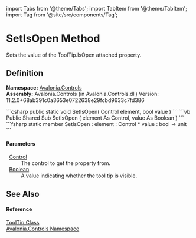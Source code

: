 import Tabs from '@theme/Tabs'; 
import TabItem from '@theme/TabItem'; 
import Tag from '@site/src/components/Tag'; 

# SetIsOpen Method


Sets the value of the ToolTip.IsOpen attached property.



## Definition
**Namespace:** <a href="N_Avalonia_Controls">Avalonia.Controls</a>  
**Assembly:** Avalonia.Controls (in Avalonia.Controls.dll) Version: 11.2.0+68ab391c0a3653e0722638e29fcbd9633c7fd386

<Tabs groupId="api-code-preview">
<TabItem value="csharp" label="C#">
```csharp
public static void SetIsOpen(
	Control element,
	bool value
)
```
</TabItem>
<TabItem value="vb" label="VB">
```vb
Public Shared Sub SetIsOpen ( 
	element As Control,
	value As Boolean
)
```
</TabItem>
<TabItem value="fsharp" label="F#">
```fsharp
static member SetIsOpen : 
        element : Control * 
        value : bool -> unit 
```
</TabItem>
</Tabs>



#### Parameters
<dl><dt>  <a href="T_Avalonia_Controls_Control">Control</a></dt><dd>The control to get the property from.</dd><dt>  <a href="https://learn.microsoft.com/dotnet/api/system.boolean" target="_blank" rel="noopener noreferrer">Boolean</a></dt><dd>A value indicating whether the tool tip is visible.</dd></dl>

## See Also


#### Reference
<a href="T_Avalonia_Controls_ToolTip">ToolTip Class</a>  
<a href="N_Avalonia_Controls">Avalonia.Controls Namespace</a>  
